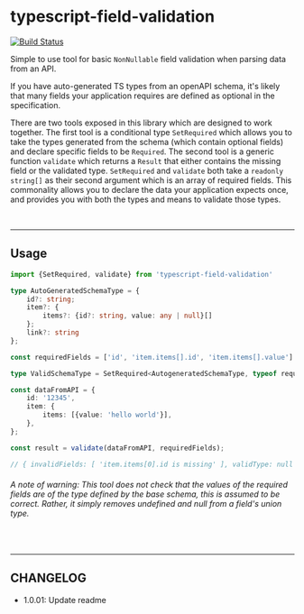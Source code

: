 # typescript-field-validation

[![Build Status](https://travis-ci.com/jamespeterschinner/typescript-field-validation.svg?branch=master)](https://travis-ci.com/jamespeterschinner/typescript-field-validation)

Simple to use tool for basic `NonNullable` field validation when parsing data from an API.

If you have auto-generated TS types from an openAPI schema, it's likely that many fields your application requires are defined as optional in the specification.

There are two tools exposed in this library which are designed to work together. The first tool is a conditional type `SetRequired` which allows you to take the types generated from the schema (which contain optional fields) and declare specific fields to be `Required`. The second tool is a generic function `validate` which returns a `Result` that either contains the missing field or the validated type. `SetRequired` and `validate` both take a `readonly string[]` as their second argument which is an array of required fields. This commonality allows you to declare the data your application expects once, and provides you with both the types and means to validate those types.

<br>

---
## Usage 

```typescript
import {SetRequired, validate} from 'typescript-field-validation'

type AutoGeneratedSchemaType = {
    id?: string;
    item?: {
        items?: {id?: string, value: any | null}[]
    };
    link?: string
};

const requiredFields = ['id', 'item.items[].id', 'item.items[].value'] as const;

type ValidSchemaType = SetRequired<AutogeneratedSchemaType, typeof requiredFields[number]>;

const dataFromAPI = {
    id: '12345',
    item: {
        items: [{value: 'hello world'}],
    },
};

const result = validate(dataFromAPI, requiredFields);

// { invalidFields: [ 'item.items[0].id is missing' ], validType: null }

```

###### A note of warning: This tool does not check that the values of the required fields are of the type defined by the base schema, this is assumed to be correct. Rather, it simply removes undefined and null from a field's union type.

<br>

---

## CHANGELOG

- 1.0.01:
    Update readme